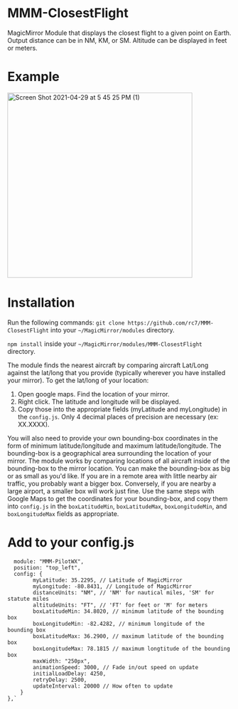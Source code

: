 # MMM-ClosestFlight
MagicMirror Module that displays the closest flight to a given point on Earth. Output distance can be in NM, KM, or SM. Altitude can be displayed in feet or meters. 

# Example
<img width="416" alt="Screen Shot 2021-04-29 at 5 45 25 PM (1)" src="https://user-images.githubusercontent.com/10154421/116622592-f59acb00-a912-11eb-83ff-932d0525adf0.png">

# Installation
Run the following commands:
`git clone https://github.com/rc7/MMM-ClosestFlight` into your `~/MagicMirror/modules` directory.

`npm install` inside your `~/MagicMirror/modules/MMM-ClosestFlight` directory.

The module finds the nearest aircraft by comparing aircraft Lat/Long against the lat/long that you provide (typically wherever you have installed your mirror). To get the lat/long of your location:
1) Open google maps. Find the location of your mirror.
2) Right click. The latitude and longitude will be displayed.
3) Copy those into the appropriate fields (myLatitude and myLongitude) in the `config.js`. Only 4 decimal places of precision are necessary (ex: XX.XXXX).

You will also need to provide your own bounding-box coordinates in the form of minimum latitude/longitude and maximum latitude/longitude. The bounding-box is a geographical area surrounding the location of your mirror. The module works by comparing locations of all aircraft inside of the bounding-box to the mirror location. You can make the bounding-box as big or as small as you'd like. If you are in a remote area with little nearby air traffic, you probably want a bigger box. Conversely, if you are nearby a large airport, a smaller box will work just fine. Use the same steps with Google Maps to get the coordinates for your bounding-box, and copy them into `config.js` in the `boxLatitudeMin`, `boxLatitudeMax`, `boxLongitudeMin`, and `boxLongitudeMax` fields as appropriate. 

# Add to your config.js
```{
  module: "MMM-PilotWX",
  position: "top_left",
  config: {
        myLatitude: 35.2295, // Latitude of MagicMirror
        myLongitude: -80.8431, // Longitude of MagicMirror
        distanceUnits: "NM", // 'NM' for nautical miles, 'SM' for statute miles
        altitudeUnits: "FT", // 'FT' for feet or 'M' for meters
        boxLatitudeMin: 34.8020, // minimum latitude of the bounding box
        boxLongitudeMin: -82.4282, // minimum longitude of the bounding box
        boxLatitudeMax: 36.2900, // maximum latitude of the bounding box
        boxLongitudeMax: 78.1815 // maximum longtitude of the bounding box
        maxWidth: "250px",
        animationSpeed: 3000, // Fade in/out speed on update
        initialLoadDelay: 4250,
        retryDelay: 2500,
        updateInterval: 20000 // How often to update
	}
},`
